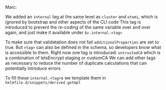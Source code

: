 Marc:

We added an `internal` tag at the same level as `cluster` and `otomi`, which is ignored by bootstrap and other aspects of the CLI code
This tag is introduced to prevent the re-coding of the same variable over and over again, and just make it available under `$v.internal.<tag>`

To make sure that validatation does not fail `additionalProperties` are set to true.
But `<tag>` can also be defined in the schema, so developers know what is accessible to them.
Right now one tag is introduced: `untrustedCA` which is a combination of letsEncrypt staging or customCA
We can add other tags as necessary to reduce the number of duplicate calculations that can potentially introduce errors

To fill these `internal.<tag>`s we template them in `helmfile.d/snippets/derived.gotmpl`
